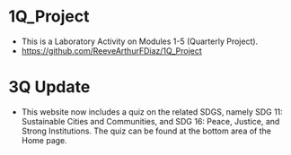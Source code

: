 # 1Q_Project
- This is a Laboratory Activity on Modules 1-5 (Quarterly Project).
- https://github.com/ReeveArthurFDiaz/1Q_Project

# 3Q Update
- This website now includes a quiz on the related SDGS, namely SDG 11: Sustainable Cities and Communities, and SDG 16: Peace, Justice, and Strong Institutions. The quiz can be found at the bottom area of the Home page. 
